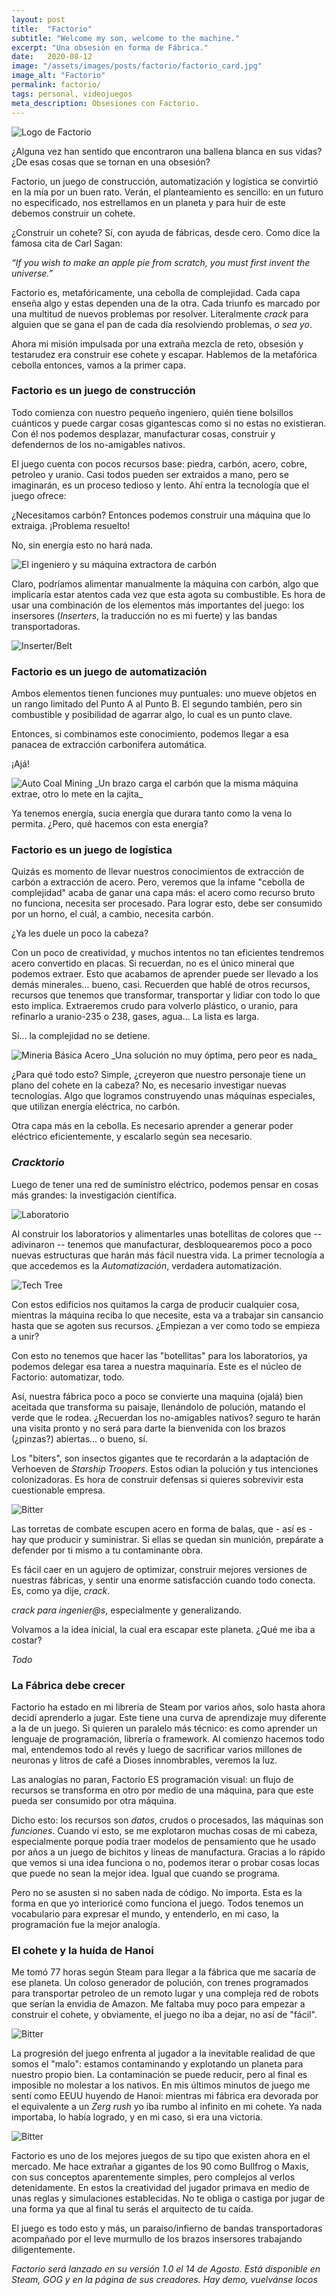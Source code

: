 ```yaml
---
layout: post
title:  "Factorio"
subtitle: "Welcome my son, welcome to the machine."
excerpt: "Una obsesión en forma de Fábrica."
date:   2020-08-12
image: "/assets/images/posts/factorio/factorio_card.jpg"
image_alt: "Factorio"
permalink: factorio/
tags: personal, videojuegos
meta_description: Obsesiones con Factorio.
---
```

<img src="/assets/images/posts/factorio/factorio_logo.png" class="center db mt4 mt5-l mb3 mb3-l" alt="Logo de Factorio">

¿Alguna vez han sentido que encontraron una ballena blanca en sus vidas? ¿De esas cosas que se tornan en una obsesión?

Factorio, un juego de construcción, automatización y logística se convirtió en la mía por un buen rato. Verán, el planteamiento es sencillo: en un futuro no especificado, nos estrellamos en un planeta y para huir de este debemos construir un cohete.

¿Construir un cohete? Sí, con ayuda de fábricas, desde cero. Como dice la famosa cita de Carl Sagan:

_“If you wish to make an apple pie from scratch, you must first invent the universe.”_

Factorio es, metafóricamente, una cebolla de complejidad. Cada capa enseña algo y estas dependen una de la otra. Cada triunfo es marcado por una multitud de nuevos problemas por resolver. Literalmente _crack_ para alguien que se gana el pan de cada día resolviendo problemas, _o sea yo_.

Ahora mi misión impulsada por una extraña mezcla de reto, obsesión y testarudez era construir ese cohete y escapar. Hablemos de la metafórica cebolla entonces, vamos a la primer capa.

### Factorio es un juego de construcción

Todo comienza con nuestro pequeño ingeniero, quién tiene bolsillos cuánticos y puede cargar cosas gigantescas como si no estas no existieran. Con él nos podemos desplazar, manufacturar cosas, construir y defendernos de los no-amigables nativos.

El juego cuenta con pocos recursos base: piedra, carbón, acero, cobre, petroleo y uranio. Casi todos pueden ser extraidos a mano, pero se imaginarán, es un proceso tedioso y lento. Ahí entra la tecnología que el juego ofrece:

¿Necesitamos carbón? Entonces podemos construir una máquina que lo extraiga. ¡Problema resuelto!

No, sin energía esto no hará nada.

<img src="/assets/images/posts/factorio/coal.jpg" class="center db mv3" alt="El ingeniero y su máquina extractora de carbón">


Claro, podríamos alimentar manualmente la máquina con carbón, algo que implicaría estar atentos cada vez que esta agota su combustible. Es hora de usar una combinación de los elementos más importantes del juego: los insersores (_Inserters_, la traducción no es mi fuerte) y las bandas transportadoras.

<img src="/assets/images/posts/factorio/belt.jpg" class="center db mv3" alt="Inserter/Belt">


### Factorio es un juego de automatización

Ambos elementos tienen funciones muy puntuales: uno mueve objetos en un rango limitado del Punto A al Punto B. El segundo también, pero sin combustible y posibilidad de agarrar algo, lo cual es un punto clave.

Entonces, si combinamos este conocimiento, podemos llegar a esa panacea de extracción carbonifera automática.

¡Ajá!

<img src="/assets/images/posts/factorio/coal_auto.jpg" class="center db mv3" alt="Auto Coal Mining">
_Un brazo carga el carbón que la misma máquina extrae, otro lo mete en la cajita_

Ya tenemos energía, sucia energía que durara tanto como la vena lo permita. ¿Pero, qué hacemos con esta energía?


### Factorio es un juego de logística

Quizás es momento de llevar nuestros conocimientos de extracción de carbón a extracción de acero. Pero, veremos que la infame "cebolla de complejidad" acaba de ganar una capa más: el acero como recurso bruto no funciona, necesita ser procesado. Para lograr esto, debe ser consumido por un horno, el cuál, a cambio, necesita carbón.

¿Ya les duele un poco la cabeza?

Con un poco de creatividad, y muchos intentos no tan eficientes tendremos acero convertido en placas. Si recuerdan, no es el único mineral que podemos extraer. Esto que acabamos de aprender puede ser llevado a los demás minerales... bueno, casi. Recuerden que hablé de otros recursos, recursos que tenemos que transformar, transportar y lidiar con todo lo que esto implica. Extraeremos crudo para volverlo plástico, o uranio, para refinarlo a uranio-235 o 238, gases, agua... La lista es larga.

Sí... la complejidad no se detiene.

<img src="/assets/images/posts/factorio/semiauto_iron.jpg" class="center db mv3" alt="Mineria Básica Acero">
_Una solución no muy óptima, pero peor es nada_

¿Para qué todo esto? Simple, ¿creyeron que nuestro personaje tiene un plano del cohete en la cabeza? No, es necesario investigar nuevas tecnologías. Algo que logramos construyendo unas máquinas especiales, que utilizan energía eléctrica, no carbón.

Otra capa más en la cebolla. Es necesario aprender a generar poder eléctrico eficientemente, y escalarlo según sea necesario.

### _Cracktorio_

Luego de tener una red de suministro eléctrico, podemos pensar en cosas más grandes: la investigación científica.

<img src="/assets/images/posts/factorio/lab.gif" class="center db mv3" alt="Laboratorio">

Al construir los laboratorios y alimentarles unas botellitas de colores que -- adivinaron -- tenemos que manufacturar, desbloquearemos poco a poco nuevas estructuras que harán más fácil nuestra vida. La primer tecnología a que accedemos es la _Automatización_, verdadera automatización.

<img src="/assets/images/posts/factorio/tree.jpg" class="center db mv3" alt="Tech Tree">

Con estos edificios nos quitamos la carga de producir cualquier cosa, mientras la máquina reciba lo que necesite, esta va a trabajar sin cansancio hasta que se agoten sus recursos. ¿Empiezan a ver como todo se empieza a unir?

Con esto no tenemos que hacer las "botellitas" para los laboratorios, ya podemos delegar esa tarea a nuestra maquinaría. Este es el núcleo de Factorio: automatizar, todo.

Así, nuestra fábrica poco a poco se convierte una maquina (ojalá) bien aceitada que transforma su paisaje, llenándolo de polución, matando el verde que le rodea. ¿Recuerdan los no-amigables nativos? seguro te harán una visita pronto y no será para darte la bienvenida con los brazos (¿pinzas?) abiertas... o bueno, sí.

Los "biters", son insectos gigantes que te recordarán a la adaptación de Verhoeven de _Starship Troopers_. Estos odian la polución y tus intenciones colonizadoras. Es hora de construir defensas si quieres sobrevivir esta cuestionable empresa.

<img src="/assets/images/posts/factorio/biters_turrets.png" class="center db mv3" alt="Bitter">

Las torretas de combate escupen acero en forma de balas, que - así es - hay que producir y suministrar. Si ellas se quedan sin munición, prepárate a defender por ti mismo a tu contaminante obra.

Es fácil caer en un agujero de optimizar, construir mejores versiones de nuestras fábricas, y sentir una enorme satisfacción cuando todo conecta. Es, como ya dije, _crack_.

_crack para ingenier@s_, especialmente y generalizando.

Volvamos a la idea inicial, la cual era escapar este planeta. ¿Qué me iba a costar?

_Todo_

### La Fábrica debe crecer

Factorio ha estado en mi librería de Steam por varios años, solo hasta ahora decidí aprenderlo a jugar. Este tiene una curva de aprendizaje muy diferente a la de un juego. Si quieren un paralelo más técnico: es como aprender un lenguaje de programación, librería o framework. Al comienzo hacemos todo mal, entendemos todo al revés y luego de sacrificar varios millones de neuronas y litros de café a Dioses innombrables, veremos la luz.

Las analogías no paran, Factorio ES programación visual: un flujo de recursos se transforma en otro por medio de una máquina, para que este pueda ser consumido por otra máquina.

Dicho esto: los recursos son *datos*, crudos o procesados, las máquinas son *funciones*. Cuando vi esto, se me explotaron muchas cosas de mi cabeza, especialmente porque podía traer modelos de pensamiento que he usado por años a un juego de bichitos y líneas de manufactura. Gracias a lo rápido que vemos si una idea funciona o no, podemos iterar o probar cosas locas que puede no sean la mejor idea. Igual que cuando se programa.

Pero no se asusten si no saben nada de código. No importa. Esta es la forma en que yo interioricé como funciona el juego. Todos tenemos un vocabulario para expresar el mundo, y entenderlo, en mi caso, la programación fue la mejor analogía.

### El cohete y la huída de Hanoi

Me tomó 77 horas según Steam para llegar a la fábrica que me sacaría de ese planeta. Un coloso generador de polución, con trenes programados para transportar petroleo de un remoto lugar y una compleja red de robots que serían la envidia de Amazon. Me faltaba muy poco para empezar a construir el cohete, y obviamente, el juego no iba a dejar, no así de "fácil".

<img src="/assets/images/posts/factorio/factory.jpg" class="center db mv3" alt="Bitter">

La progresión del juego enfrenta al jugador a la inevitable realidad de que somos el "malo": estamos contaminando y explotando un planeta para nuestro propio bien. La contaminación se puede reducir, pero al final es imposible no molestar a los nativos. En mis últimos minutos de juego me sentí como EEUU huyendo de Hanoi: mientras mi fábrica era devorada por el equivalente a un _Zerg rush_ yo iba rumbo al infinito en mi cohete. Ya nada importaba, lo había logrado, y en mi caso, si era una victoria.

<img src="/assets/images/posts/factorio/rocket.jpg" class="center db mv3" alt="Bitter">


Factorio es uno de los mejores juegos de su tipo que existen ahora en el mercado. Me hace extrañar a gigantes de los 90 como Bullfrog o Maxis, con sus conceptos aparentemente simples, pero complejos al verlos detenidamente. En estos la creatividad del jugador primava en medio de unas reglas y simulaciones establecidas. No te obliga o castiga por jugar de una forma ya que al final tu serás el arquitecto de tu caída.

El juego es todo esto y más, un paraiso/infierno de bandas transportadoras acompañado por el leve murmullo de los brazos insersores trabajando diligentemente.

_Factorio será lanzado en su versión 1.0 el 14 de Agosto. Está disponible en Steam, GOG y en la página de sus creadores. Hay demo, vuelvánse locos_